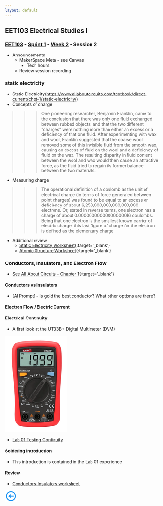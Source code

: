 ```yaml
---
layout: default
---
```


## EET103 Electrical Studies I

### [EET103](../../../) - [Sprint 1](../../) - [Week 2](../) - Session 2

- Announcements	
    - MakerSpace Meta - see Canvas
        - Tech hours
    - Review session recording

### static electricity
- Static Electricity(https://www.allaboutcircuits.com/textbook/direct-current/chpt-1/static-electricity/)
- Concepts of charge    
>>>One pioneering researcher, Benjamin Franklin, came to the conclusion that there was only one fluid exchanged between rubbed objects, and that the two different “charges” were nothing more than either an excess or a deficiency of that one fluid. After experimenting with wax and wool, Franklin suggested that the coarse wool removed some of this invisible fluid from the smooth wax, causing an excess of fluid on the wool and a deficiency of fluid on the wax. The resulting disparity in fluid content between the wool and wax would then cause an attractive force, as the fluid tried to regain its former balance between the two materials.
- Measuring charge
>>>The operational definition of a coulomb as the unit of electrical charge (in terms of force generated between point charges) was found to be equal to an excess or deficiency of about 6,250,000,000,000,000,000 electrons. Or, stated in reverse terms, one electron has a charge of about 0.00000000000000000016 coulombs. Being that one electron is the smallest known carrier of electric charge, this last figure of charge for the electron is defined as the elementary charge
- Additional review
    - [Static Electricity Worksheet](https://www.allaboutcircuits.com/worksheets/static-electricity/){:target='_blank'}
    - [Atomic Structure Worksheet](https://www.allaboutcircuits.com/worksheets/atomic-structure1/){:target='_blank'}

### Conductors, Insulators, and Electron Flow

- [See All About Circuits - Chapter 1](https://www.allaboutcircuits.com/textbook/direct-current/chpt-1/conductors-insulators-electron-flow/){:target='_blank'}

#### Conductors vs Insulators

- [AI Prompt] - Is gold the best conductor? What other options are there?

#### Electron Flow / Electric Current

#### Electrical Continuity
- A first look at the UT33B+ Digital Multimeter (DVM)

![alt text](ut33b+_meter.png)

- [Lab 01 Testing Continuity](../../../labs/l01_continuity/index.md)

#### Soldering Introduction
- This introduction is contained in the Lab 01 experience

#### Review
- [Conductors-Insulators worksheet](worksheet.md)

[![back button](../../../back_button.png)](../)